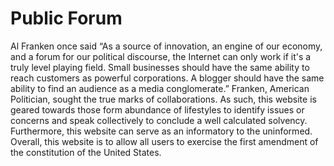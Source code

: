 # Public Forum

Al Franken once said “As a source of innovation, an engine of our economy, and a forum for our political discourse, the Internet can only work if it's a truly level playing field. Small businesses should have the same ability to reach customers as powerful corporations. A blogger should have the same ability to find an audience as a media conglomerate.” Franken, American Politician, sought the true marks of collaborations. As such, this website is geared towards those form abundance of lifestyles to identify issues or concerns and speak collectively to conclude a well calculated solvency. Furthermore, this website can serve as an informatory to the uninformed. Overall, this website is to allow all users to exercise the first amendment of the constitution of the United States.